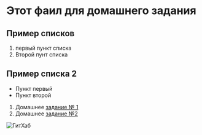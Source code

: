 # Этот фаил для домашнего задания

## Пример списков

1. первый пункт списка
2. Второй пунт списка



## Пример списка 2
- Пункт первый
- Пункт второй

1. Домашнее [задание № 1](https://github.com/netology-code/git-2-homeworks-issues/issues/7909)
2. Домашнее [задание №2](https://github.com/ArturTip/git-2-homeworks-pr/pull/1)

![ГитХаб](https://wiki.lynxmotion.com/info/wiki/lynxmotion/download/lynxmotion-wiki-attachments/WebHome/GitHub-logo.png)

